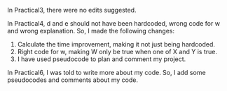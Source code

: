 In Practical3, there were no edits suggested.

In Practical4, d and e should not have been hardcoded, wrong code for w and wrong explanation.
So, I made the following changes:
1. Calculate the time improvement, making it not just being hardcoded.
2. Right code for w, making W only be true when one of X and Y is true.
3. I have	used	pseudocode	to	plan	and	comment	my	project.

In Practical6, I was told to write more about my code.
So, I add some pseudocodes and comments about my code.
